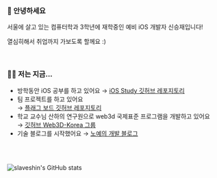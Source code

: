 ### 👋 안녕하세요

서울에 살고 있는 컴퓨터학과 3학년에 재학중인 예비 iOS 개발자 신승재입니다!

열심히해서 취업까지 가보도록 할께요 :)


<br/>

### 🧑‍💻 저는 지금...

- 방학동안 iOS 공부를 하고 있어요
  → [iOS Study 깃허브 레포지토리](https://github.com/slaveshin/iOS-Study)  
- 팀 프로젝트를 하고 있어요  
  → [플래그 보드 깃허브 레포지토리](https://github.com/USW-Flag-Board/IOS)
- 학교 교수님 산하의 연구원으로 web3d 국제표준 프로그램을 개발하고 있어요  
  → [깃허브 Web3D-Korea 그룹](https://github.com/Web3D-Korea)
- 기술 블로그를 시작했어요
  → [노예의 개발 블로그](https://slaveshin.tistory.com/)
<br/>
<br/>

![slaveshin's GitHub stats](https://github-readme-stats.vercel.app/api?username=slaveshin&theme=radical&show_icons=true)

<!--
**slaveshin/slaveshin** is a ✨ _special_ ✨ repository because its `README.md` (this file) appears on your GitHub profile.

Here are some ideas to get you started:

- 🔭 I’m currently working on ...
- 🌱 I’m currently learning ...
- 👯 I’m looking to collaborate on ...
- 🤔 I’m looking for help with ...
- 💬 Ask me about ...
- 📫 How to reach me: ...
- 😄 Pronouns: ...
- ⚡ Fun fact: ...
-->

